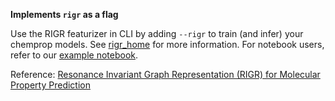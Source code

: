 **Implements `rigr` as a flag**

Use the RIGR featurizer in CLI by adding `--rigr` to train (and infer) your chemprop models. See [rigr_home](https://github.com/akshatzalte/chemprop/tree/rigr_home) for more information. For notebook users, refer to our [example notebook](https://github.com/akshatzalte/chemprop/blob/rigr_flag/notebooks/rigr_flag_notebook.ipynb).

Reference:  [Resonance Invariant Graph Representation (RIGR) for Molecular Property Prediction]()
